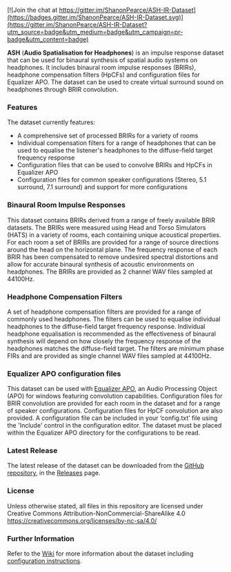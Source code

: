 [![Join the chat at https://gitter.im/ShanonPearce/ASH-IR-Dataset](https://badges.gitter.im/ShanonPearce/ASH-IR-Dataset.svg)](https://gitter.im/ShanonPearce/ASH-IR-Dataset?utm_source=badge&utm_medium=badge&utm_campaign=pr-badge&utm_content=badge)

**ASH** (**Audio Spatialisation for Headphones**) is an impulse response dataset that can be used for binaural synthesis of spatial audio systems on headphones. It includes binaural room impulse responses (BRIRs), headphone compensation filters (HpCFs) and configuration files for Equalizer APO. The dataset can be used to create virtual surround sound on headphones through BRIR convolution.

### Features
The dataset currently features:
* A comprehensive set of processed BRIRs for a variety of rooms
* Individual compensation filters for a range of headphones that can be used to equalise the listener's headphones to the diffuse-field target frequency response
* Configuration files that can be used to convolve BRIRs and HpCFs in Equalizer APO
* Configuration files for common speaker configurations (Stereo, 5.1 surround, 7.1 surround) and support for more configurations

### Binaural Room Impulse Responses
This dataset contains BRIRs derived from a range of freely available BRIR datasets. The BRIRs were measured using Head and Torso Simulators (HATS) in a variety of rooms, each containing unique acoustical properties. For each room a set of BRIRs are provided for a range of source directions around the head on the horizontal plane. The frequency response of each BRIR has been compensated to remove undesired spectral distortions and allow for accurate binaural synthesis of acoustic environments on headphones. The BRIRs are provided as 2 channel WAV files sampled at 44100Hz.

### Headphone Compensation Filters
A set of headphone compensation filters are provided for a range of commonly used headphones. The filters can be used to equalise individual headphones to the diffuse-field target frequency response. Individual headphone equalisation is recommended as the effectiveness of binaural synthesis will depend on how closely the frequency response of the headphones matches the diffuse-field target. The filters are minimum phase FIRs and are provided as single channel WAV files sampled at 44100Hz. 

### Equalizer APO configuration files
This dataset can be used with [Equalizer APO](https://sourceforge.net/projects/equalizerapo/), an Audio Processing Object (APO) for windows featuring convolution capabilities. Configuration files for BRIR convolution are provided for each room in the dataset and for a range of speaker configurations. Configuration files for HpCF convolution are also provided. A configuration file can be included in your ‘config.txt’ file using the 'Include' control in the configuration editor. The dataset must be placed within the Equalizer APO directory for the configurations to be read.

### Latest Release
The latest release of the dataset can be downloaded from the [GitHub repository](https://github.com/ShanonPearce/ASH-IR-Dataset), in the [Releases](https://github.com/ShanonPearce/ASH-IR-Dataset/releases) page.

### License
Unless otherwise stated, all files in this repository are licensed under Creative Commons Attribution-NonCommercial-ShareAlike 4.0 https://creativecommons.org/licenses/by-nc-sa/4.0/

### Further Information
Refer to the [Wiki](https://github.com/ShanonPearce/ASH-IR-Dataset/wiki) for more information about the dataset including [configuration instructions](https://github.com/ShanonPearce/ASH-IR-Dataset/wiki/Equalizer-APO-Configuration).
